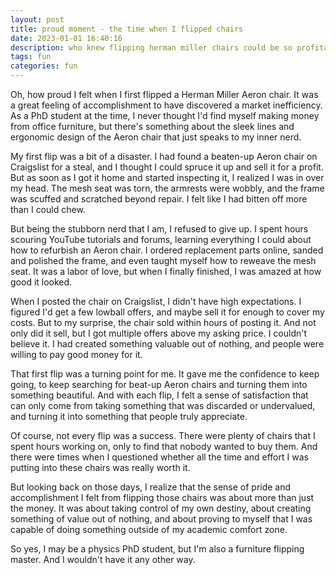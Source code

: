 ```yaml
---
layout: post
title: proud moment - the time when I flipped chairs
date: 2023-01-01 16:40:16
description: who knew flipping herman miller chairs could be so profitable
tags: fun
categories: fun
---
```


Oh, how proud I felt when I first flipped a Herman Miller Aeron chair. It was a great feeling of accomplishment to have discovered a market inefficiency. As a PhD student at the time, I never thought I'd find myself making money from office furniture, but there's something about the sleek lines and ergonomic design of the Aeron chair that just speaks to my inner nerd.

My first flip was a bit of a disaster. I had found a beaten-up Aeron chair on Craigslist for a steal, and I thought I could spruce it up and sell it for a profit. But as soon as I got it home and started inspecting it, I realized I was in over my head. The mesh seat was torn, the armrests were wobbly, and the frame was scuffed and scratched beyond repair. I felt like I had bitten off more than I could chew.

But being the stubborn nerd that I am, I refused to give up. I spent hours scouring YouTube tutorials and forums, learning everything I could about how to refurbish an Aeron chair. I ordered replacement parts online, sanded and polished the frame, and even taught myself how to reweave the mesh seat. It was a labor of love, but when I finally finished, I was amazed at how good it looked.

When I posted the chair on Craigslist, I didn't have high expectations. I figured I'd get a few lowball offers, and maybe sell it for enough to cover my costs. But to my surprise, the chair sold within hours of posting it. And not only did it sell, but I got multiple offers above my asking price. I couldn't believe it. I had created something valuable out of nothing, and people were willing to pay good money for it.

That first flip was a turning point for me. It gave me the confidence to keep going, to keep searching for beat-up Aeron chairs and turning them into something beautiful. And with each flip, I felt a sense of satisfaction that can only come from taking something that was discarded or undervalued, and turning it into something that people truly appreciate.

Of course, not every flip was a success. There were plenty of chairs that I spent hours working on, only to find that nobody wanted to buy them. And there were times when I questioned whether all the time and effort I was putting into these chairs was really worth it.

But looking back on those days, I realize that the sense of pride and accomplishment I felt from flipping those chairs was about more than just the money. It was about taking control of my own destiny, about creating something of value out of nothing, and about proving to myself that I was capable of doing something outside of my academic comfort zone.

So yes, I may be a physics PhD student, but I'm also a furniture flipping master. And I wouldn't have it any other way.
